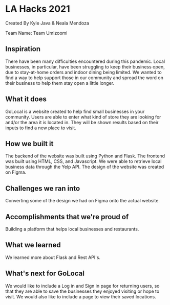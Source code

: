 # LA Hacks 2021

Created By Kyle Java & Neala Mendoza

Team Name: Team Umizoomi

## Inspiration

There have been many difficulties encountered during this pandemic. Local businesses, in particular, have been struggling to keep their business open, due to stay-at-home orders and indoor dining being limited. We wanted to find a way to help support those in our community and spread the word on their business to help them stay open a little longer.

## What it does

GoLocal is a website created to help find small businesses in your community. Users are able to enter what kind of store they are looking for and/or the area it is located in. They will be shown results based on their inputs to find a new place to visit.

## How we built it

The backend of the website was built using Python and Flask. The frontend was built using HTML, CSS, and Javascript. We were able to retrieve local business data through the Yelp API. The design of the website was created on Figma.

## Challenges we ran into

Converting some of the design we had on Figma onto the actual website.

## Accomplishments that we're proud of
Building a platform that helps local businesses and restaurants.

## What we learned

We learned more about Flask and Rest API's.

## What's next for GoLocal
We would like to include a Log in and Sign in page for returning users, so that they are able to save the businesses they enjoyed visiting or hope to visit. We would also like to include a page to view their saved locations.
